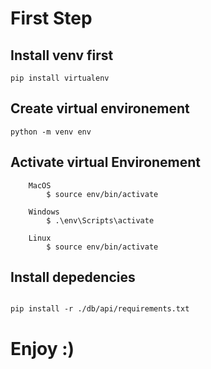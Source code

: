 # First Step

## Install venv first 

```
pip install virtualenv
```


## Create virtual environement

```
python -m venv env
```

## Activate virtual Environement

```
    MacOS
        $ source env/bin/activate

    Windows
        $ .\env\Scripts\activate

    Linux
        $ source env/bin/activate
```

## Install depedencies

```

pip install -r ./db/api/requirements.txt
```

# Enjoy :)
